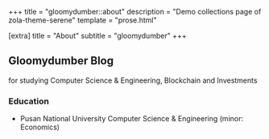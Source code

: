 +++
title = "gloomydumber::about"
description = "Demo collections page of zola-theme-serene"
template = "prose.html"

[extra]
title = "About"
subtitle = "gloomydumber"
+++

## Gloomydumber Blog

for studying Computer Science & Engineering, Blockchain and Investments

### Education

- Pusan National University Computer Science & Engineering (minor: Economics)